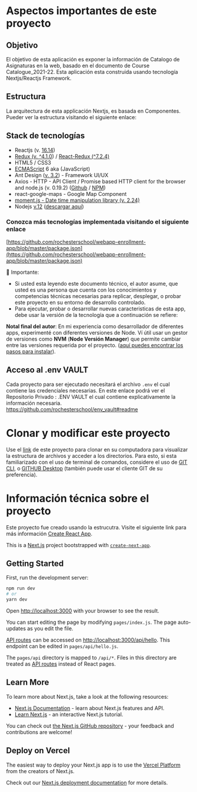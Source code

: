 # Aspectos importantes de este proyecto
## Objetivo
El objetivo de esta aplicación es exponer la información de Catalogo de Asignaturas en la web, basado en el documento de Course Catalogue_2021-22. Esta aplicación esta construida usando tecnología Nextjs/Reactjs Framework.

## Estructura
La arquitectura de esta applicación Nextjs, es basada en Componentes. Pueder ver la estructura visitando el siguiente enlace:

## Stack de tecnologías
-   Reactjs (v. [16.14](https://es.reactjs.org/blog/2017/09/26/react-v16.0.html))
-   [Redux (v. ^4.1.0](https://www.npmjs.com/package/redux)) / [React-Redux (^7.2.4)](https://react-redux.js.org/)
-   HTML5 / CSS3
-   [ECMAScript](https://www.w3schools.com/js/js_es6.asp) 6 aka (JavaScript)
-   Ant Design ([v. 3.2](https://3x.ant.design/)) - Framework UI/UX
-   Axios - HTTP - API Client / Promise based HTTP client for the browser and node.js (v. 0.19.2) ([Github](https://github.com/axios/axios) / [NPM](https://www.npmjs.com/package/axios))
-   react-google-maps - Google Map Component
-   [moment.js - Date time manipulation library (v. 2.24)](https://momentjs.com/)
-   Nodejs [v.12](https://nodejs.org/es/download/releases/) ([descargar aquí](https://nodejs.org/es/download/releases/))

### Conozca más tecnologías implementada visitando el siguiente enlace
[https://github.com/rochesterschool/webapp-enrollment-app/blob/master/package.json](https://github.com/rochesterschool/webapp-enrollment-app/blob/master/package.json)

<aside> 🚨 Importante:

-   Si usted esta leyendo este documento técnico, el autor asume, que usted es una persona que cuenta con los conocimientos y competencias técnicas necesarias para replicar, desplegar, o probar este proyecto en su entorno de desarrollo controlado.
-   Para ejecutar, probar o desarrollar nuevas caracteristicas de esta app, debe usar la versión de la tecnología que a continuación se refiere:
</aside>

**Notal final del autor**: En mi experiencia como desarrollador de diferentes apps, experimenté con diferentes versiones de Node. Ví útil usar un gestor de versiones como **NVM** (**Node Versión Manager**) que permite cambiar entre las versiones requerida por el proyecto. ([aquí puedes encontrar los pasos para instalar](https://help.dreamhost.com/hc/es/articles/360029083351-Instalar-una-versi%C3%B3n-personalizada-de-NVM-y-Node-js)).

## Acceso al .env VAULT 
Cada proyecto para ser ejecutado necesitará el archivo `.env` el cual contiene las credenciales necesarias. En este enlace podrá ver el Repositorio Privado : .ENV VAULT el cual contiene explicativamente la información necesaria.
https://github.com/rochesterschool/env_vault#readme

# Clonar y modificar este proyecto
Use el [link](https://github.com/rochesterschool/webapp-enrollment-app.git) de este proyecto para clonar en su computadora para visualizar la estructura de archivos y acceder a los directorios. Para esto, si esta familiarizado con el uso de terminal de comandos, considere el uso de [GIT CLI](https://docs.github.com/en/repositories/creating-and-managing-repositories/cloning-a-repository), o [GITHUB Desktop](https://docs.github.com/es/desktop/contributing-and-collaborating-using-github-desktop/adding-and-cloning-repositories/cloning-a-repository-from-github-to-github-desktop) (también puede usar el cliente GIT de su preferencia).


# Información técnica sobre el proyecto # 
Este proyecto fue creado usando la estrucutra. Visite el siguiente link para más información [Create React App](https://github.com/facebook/create-react-app).

This is a [Next.js](https://nextjs.org/) project bootstrapped with [`create-next-app`](https://github.com/vercel/next.js/tree/canary/packages/create-next-app).

## Getting Started

First, run the development server:

```bash
npm run dev
# or
yarn dev
```

Open [http://localhost:3000](http://localhost:3000) with your browser to see the result.

You can start editing the page by modifying `pages/index.js`. The page auto-updates as you edit the file.

[API routes](https://nextjs.org/docs/api-routes/introduction) can be accessed on [http://localhost:3000/api/hello](http://localhost:3000/api/hello). This endpoint can be edited in `pages/api/hello.js`.

The `pages/api` directory is mapped to `/api/*`. Files in this directory are treated as [API routes](https://nextjs.org/docs/api-routes/introduction) instead of React pages.

## Learn More

To learn more about Next.js, take a look at the following resources:

- [Next.js Documentation](https://nextjs.org/docs) - learn about Next.js features and API.
- [Learn Next.js](https://nextjs.org/learn) - an interactive Next.js tutorial.

You can check out [the Next.js GitHub repository](https://github.com/vercel/next.js/) - your feedback and contributions are welcome!

## Deploy on Vercel

The easiest way to deploy your Next.js app is to use the [Vercel Platform](https://vercel.com/new?utm_medium=default-template&filter=next.js&utm_source=create-next-app&utm_campaign=create-next-app-readme) from the creators of Next.js.

Check out our [Next.js deployment documentation](https://nextjs.org/docs/deployment) for more details.
